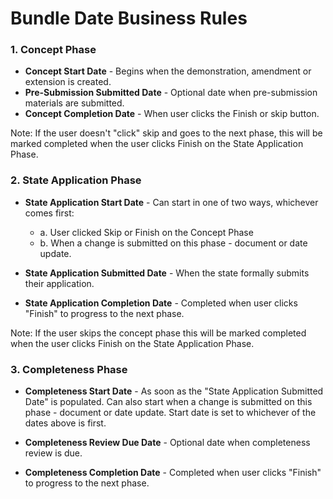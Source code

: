 # Bundle Date Business Rules

### 1. Concept Phase

- **Concept Start Date** - Begins when the demonstration, amendment or extension is created.
- **Pre-Submission Submitted Date** - Optional date when pre-submission materials are submitted.
- **Concept Completion Date** - When user clicks the Finish or skip button.

Note: If the user doesn't "click" skip and goes to the next phase, this will be marked completed when the user clicks Finish on the State Application Phase.

### 2. State Application Phase

- **State Application Start Date** - Can start in one of two ways, whichever comes first:
  - a. User clicked Skip or Finish on the Concept Phase
  - b. When a change is submitted on this phase - document or date update.

- **State Application Submitted Date** - When the state formally submits their application.

- **State Application Completion Date** - Completed when user clicks "Finish" to progress to the next phase.

Note: If the user skips the concept phase this will be marked completed when the user clicks Finish on the State Application Phase.

### 3. Completeness Phase

- **Completeness Start Date** - As soon as the "State Application Submitted Date" is populated. Can also start when a change is submitted on this phase - document or date update. Start date is set to whichever of the dates above is first.

- **Completeness Review Due Date** - Optional date when completeness review is due.

- **Completeness Completion Date** - Completed when user clicks "Finish" to progress to the next phase.

